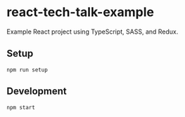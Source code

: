 # react-tech-talk-example

Example React project using TypeScript, SASS, and Redux.

## Setup

```
npm run setup
```

## Development

```
npm start
```
